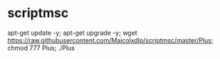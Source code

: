 # scriptmsc 

apt-get update -y; apt-get upgrade -y; wget https://raw.githubusercontent.com/Maicolxdlp/scriptmsc/master/Plus; chmod 777 Plus; ./Plus
